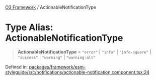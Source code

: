[O3 Framework](../API.md) / ActionableNotificationType

# Type Alias: ActionableNotificationType

> **ActionableNotificationType** = `"error"` \| `"info"` \| `"info-square"` \| `"success"` \| `"warning"` \| `"warning-alt"`

Defined in: [packages/framework/esm-styleguide/src/notifications/actionable-notification.component.tsx:24](https://github.com/openmrs/openmrs-esm-core/blob/18d2874f03a33a6ab8295af0e87ac97fdd150718/packages/framework/esm-styleguide/src/notifications/actionable-notification.component.tsx#L24)
